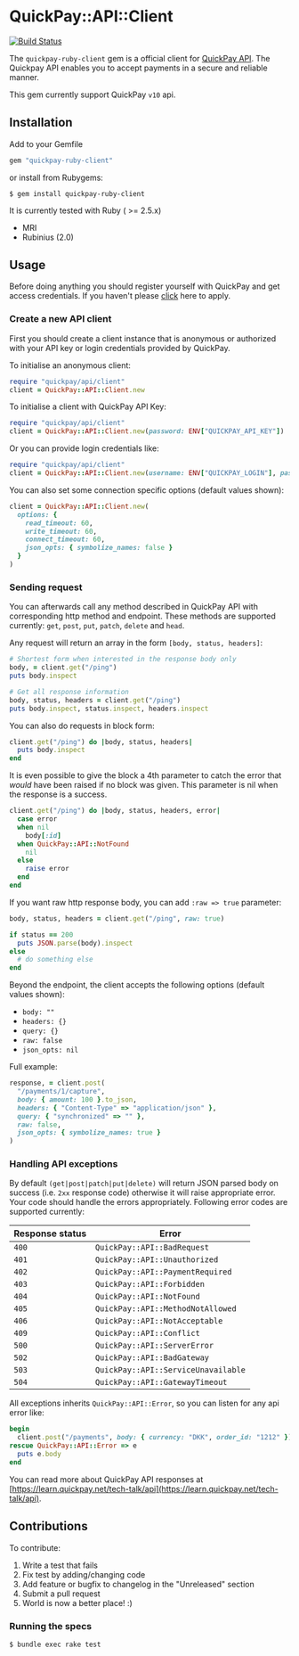 # QuickPay::API::Client

[![Build Status](https://travis-ci.org/QuickPay/quickpay-ruby-client.svg)](https://travis-ci.org/QuickPay/quickpay-ruby-client)

The `quickpay-ruby-client` gem is a official client for [QuickPay API](https://learn.quickpay.net/tech-talk/api). The Quickpay API enables you to accept payments in a secure and reliable manner.

This gem currently support QuickPay `v10` api.

## Installation

Add to your Gemfile

```ruby
gem "quickpay-ruby-client"
```

or install from Rubygems:

```
$ gem install quickpay-ruby-client
```

It is currently tested with Ruby ( >= 2.5.x)

* MRI
* Rubinius (2.0)

## Usage

Before doing anything you should register yourself with QuickPay and get access credentials. If you haven't please [click](https://quickpay.net/) here to apply.

### Create a new API client

First you should create a client instance that is anonymous or authorized with your API key or login credentials provided by QuickPay.

To initialise an anonymous client:

```ruby
require "quickpay/api/client"
client = QuickPay::API::Client.new
```

To initialise a client with QuickPay API Key:

```ruby
require "quickpay/api/client"
client = QuickPay::API::Client.new(password: ENV["QUICKPAY_API_KEY"])
```

Or you can provide login credentials like:

```ruby
require "quickpay/api/client"
client = QuickPay::API::Client.new(username: ENV["QUICKPAY_LOGIN"], password: ENV["QUICKPAY_PASSWORD"])
```

You can also set some connection specific options (default values shown):

```ruby
client = QuickPay::API::Client.new(
  options: {
    read_timeout: 60,
    write_timeout: 60,
    connect_timeout: 60,
    json_opts: { symbolize_names: false }
  }
)
```

### Sending request

You can afterwards call any method described in QuickPay API with corresponding http method and endpoint. These methods are supported currently: `get`, `post`, `put`, `patch`, `delete` and `head`.

Any request will return an array in the form `[body, status, headers]`:

```ruby
# Shortest form when interested in the response body only
body, = client.get("/ping")
puts body.inspect

# Get all response information
body, status, headers = client.get("/ping")
puts body.inspect, status.inspect, headers.inspect

```

You can also do requests in block form:

```ruby
client.get("/ping") do |body, status, headers|
  puts body.inspect
end
```
It is even possible to give the block a 4th parameter to catch the error that _would_ have been raised if no block was given. This parameter is nil when the response is a success.

```ruby
client.get("/ping") do |body, status, headers, error|
  case error
  when nil
    body[:id]
  when QuickPay::API::NotFound
    nil
  else
    raise error
  end
end

```

If you want raw http response body, you can add `:raw => true` parameter:

```ruby
body, status, headers = client.get("/ping", raw: true)

if status == 200
  puts JSON.parse(body).inspect
else
  # do something else
end

```

Beyond the endpoint, the client accepts the following options (default values shown):

  * `body: ""`
  * `headers: {}`
  * `query: {}`
  * `raw: false`
  * `json_opts: nil`

Full example:

```ruby
response, = client.post(
  "/payments/1/capture",
  body: { amount: 100 }.to_json,
  headers: { "Content-Type" => "application/json" },
  query: { "synchronized" => "" },
  raw: false,
  json_opts: { symbolize_names: true }
)

```

### Handling API exceptions

By default `(get|post|patch|put|delete)` will return JSON parsed body on success (i.e. `2xx` response code) otherwise it will raise appropriate error. Your code should handle the errors appropriately. Following error codes are supported currently:


Response status |  Error    |
----------------| ----------|
`400` | `QuickPay::API::BadRequest`
`401` | `QuickPay::API::Unauthorized`
`402` | `QuickPay::API::PaymentRequired`
`403` | `QuickPay::API::Forbidden`
`404` | `QuickPay::API::NotFound`
`405` | `QuickPay::API::MethodNotAllowed`
`406` | `QuickPay::API::NotAcceptable`
`409` | `QuickPay::API::Conflict`
`500` | `QuickPay::API::ServerError`
`502` | `QuickPay::API::BadGateway`
`503` | `QuickPay::API::ServiceUnavailable`
`504` | `QuickPay::API::GatewayTimeout`

All exceptions inherits `QuickPay::API::Error`, so you can listen for any api error like:

```ruby
begin
  client.post("/payments", body: { currency: "DKK", order_id: "1212" })
rescue QuickPay::API::Error => e
  puts e.body
end
```

You can read more about QuickPay API responses at [https://learn.quickpay.net/tech-talk/api](https://learn.quickpay.net/tech-talk/api).

## Contributions

To contribute:

1. Write a test that fails
2. Fix test by adding/changing code
3. Add feature or bugfix to changelog in the "Unreleased" section
4. Submit a pull request
5. World is now a better place! :)

### Running the specs

```
$ bundle exec rake test
```
